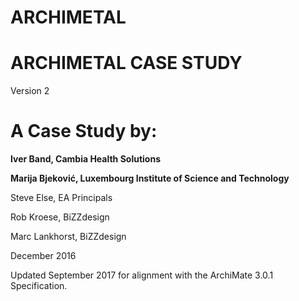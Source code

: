 # ARCHIMETAL

# ARCHIMETAL CASE STUDY
Version 2
# A Case Study by:

**Iver Band, Cambia Health Solutions**
   
**Marija Bjeković, Luxembourg Institute of Science and Technology**

    
Steve Else, EA Principals

  
Rob Kroese, BiZZdesign
    
   
Marc Lankhorst, BiZZdesign


December 2016
       
       
    

Updated September 2017 for alignment with the ArchiMate 3.0.1 Specification.
